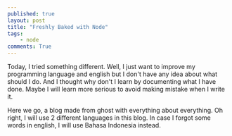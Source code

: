 ```yaml
---
published: true
layout: post
title: "Freshly Baked with Node"
tags:
    - node
comments: True
---
```


Today, I tried something different. Well, I just want to improve my programming language and english but I don't have any idea about what should I do. And I thought why don't I learn by documenting what I have done. Maybe I will learn more serious to avoid making mistake when I write it.

Here we go, a blog made from ghost with everything about everything. Oh right, I will use 2 different languages in this blog. In case I forgot some words in english, I will use Bahasa Indonesia instead.
